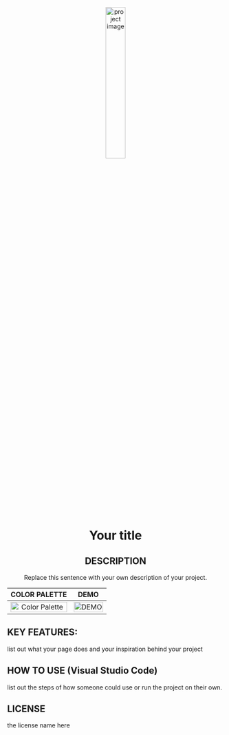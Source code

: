 <div align="center">
  <img style="width: 30%;" src="templateImage.png" alt="project image">  
  
  # **Your title**

  ## **DESCRIPTION**
  Replace this sentence with your own description of your project.

  COLOR PALETTE            |  DEMO
:-------------------------:|:-------------------------:
<img style="width: 100%;" src="templateImage.png" alt="Color Palette">   |  <img style="width: 100%;" src="example-here-is-a-sample.gif" alt="DEMO"> 
</div>

## **KEY FEATURES:**
list out what your page does and your inspiration behind your project

## **HOW TO USE (Visual Studio Code)**
list out the steps of how someone could use or run the project on their own.

## **LICENSE**
the license name here
